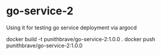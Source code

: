 # go-service-2
Using it for testing go service deployment via argocd


docker build -t punithbrave/go-service-2:1.0.0 .
docker push punithbrave/go-service-2:1.0.0